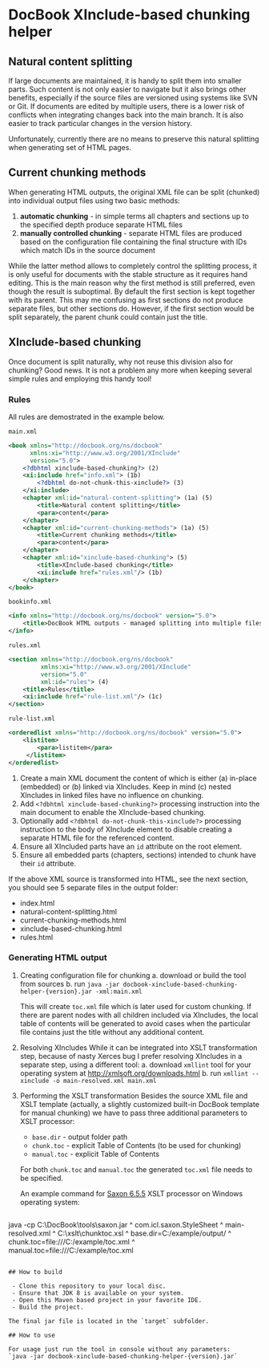 # DocBook XInclude-based chunking helper

## Natural content splitting
If large documents are maintained, it is handy to split them into smaller parts. Such content is not only easier to navigate but it also brings other benefits, especially if the source files are versioned using systems like SVN or Git. If documents are edited by multiple users, there is a lower risk of conflicts when integrating changes back into the main branch. It is also easier to track particular changes in the version history. 

Unfortunately, currently there are no means to preserve this natural splitting when generating set of HTML pages. 

## Current chunking methods
When generating HTML outputs, the original XML file can be split (chunked) into individual output files using two basic methods:

 1. **automatic chunking** - in simple terms all chapters and sections up to the specified depth produce separate HTML files
 2. **manually controlled chunking** - separate HTML files are produced based on the configuration file containing the final structure with IDs which match IDs in the source document

While the latter method allows to completely control the splitting process, it is only useful for documents with the stable structure as it requires hand editing. This is the main reason why the first method is still preferred, even though the result is suboptimal. By default the first section is kept together with its parent. This may me confusing as first sections do not produce separate files, but other sections do. However, if the first section would be split separately, the parent chunk could contain just the title.

## XInclude-based chunking
Once document is split naturally, why not reuse this division also for chunking? Good news. It is not a problem any more when keeping several simple rules and employing this handy tool!

### Rules
All rules are demostrated in the example below. 

`main.xml`
```xml
<book xmlns="http://docbook.org/ns/docbook"
      xmlns:xi="http://www.w3.org/2001/XInclude"
      version="5.0">
    <?dbhtml xinclude-based-chunking?> (2)
    <xi:include href="info.xml"> (1b)
        <?dbhtml do-not-chunk-this-xinclude?> (3)
    </xi:include>
    <chapter xml:id="natural-content-splitting"> (1a) (5)
        <title>Natural content splitting</title>
        <para>content</para>
    </chapter>
    <chapter xml:id="current-chunking-methods"> (1a) (5)
        <title>Current chunking methods</title>
        <para>content</para>
    </chapter>
    <chapter xml:id="xinclude-based-chunking"> (5)
        <title>XInclude-based chunking</title>
        <xi:include href="rules.xml"/> (1b)
    </chapter>
</book>
```
`bookinfo.xml`
```xml
<info xmlns="http://docbook.org/ns/docbook" version="5.0">
    <title>DocBook HTML outputs - managed splitting into multiple files</title>
</info>
```
`rules.xml`
```xml
<section xmlns="http://docbook.org/ns/docbook" 
         xmlns:xi="http://www.w3.org/2001/XInclude" 
         version="5.0" 
         xml:id="rules"> (4)
    <title>Rules</title>
    <xi:include href="rule-list.xml"/> (1c)
</section>
```
`rule-list.xml`
```xml
<orderedlist xmlns="http://docbook.org/ns/docbook" version="5.0">
    <listitem>
        <para>listitem</para>
     </listitem>
</orderedlist>
```

 1. Create a main XML document the content of which is either (a) in-place (embedded) or (b) linked via XIncludes. Keep in mind (c) nested XIncludes in linked files have no influence on chunking.
 2. Add `<?dbhtml xinclude-based-chunking?>` processing instruction into the main document to enable the XInclude-based chunking.
 3. Optionally add `<?dbhtml do-not-chunk-this-xinclude?>` processing instruction to the body of XInclude element to disable creating a separate HTML file for the referenced content.
 4. Ensure all XIncluded parts have an `id` attribute on the root element.
 5. Ensure all embedded parts (chapters, sections) intended to chunk have their `id` attribute.

If the above XML source is transformed into HTML, see the next section, you should see 5 separate files in the output folder:

 - index.html
 - natural-content-splitting.html
 - current-chunking-methods.html
 - xinclude-based-chunking.html
 - rules.html

### Generating HTML output

 1. Creating configuration file for chunking
     a. download or build the tool from sources 
     b. run `java -jar docbook-xinclude-based-chunking-helper-{version}.jar -xml:main.xml`
     
     This will create `toc.xml` file which is later used for custom chunking. If there are parent nodes with all children included via XIncludes, the local table of contents will be generated to avoid cases when the particular file contains just the title without any additional content.

 2. Resolving XIncludes
     While it can be integrated into XSLT transformation step, because of nasty Xerces bug I prefer resolving XIncludes in a separate step, using a different tool:
     a. download `xmllint` tool for your operating system at http://xmlsoft.org/downloads.html
     b. run `xmllint --xinclude -o main-resolved.xml main.xml`

 3. Performing the XSLT transformation
    Besides the source XML file and XSLT template (actually, a slightly customized built-in DocBook template for manual chunking) we have to pass three additional parameters to XSLT processor:
    - `base.dir` - output folder path
    - `chunk.toc` - explicit Table of Contents (to be used for chunking)
    - `manual.toc` - explicit Table of Contents
    
    For both `chunk.toc` and `manual.toc` the generated `toc.xml` file needs to be specified.
    
    An example command for [Saxon 6.5.5](http://saxon.sourceforge.net/saxon6.5.5/ "Saxon 6.5.5") XSLT processor on Windows operating system:
   
    ```Batchfile
java -cp C:\DocBook\tools\saxon.jar ^
com.icl.saxon.StyleSheet ^
main-resolved.xml ^
C:\xslt\chunktoc.xsl ^
base.dir=C:/example/output/ ^
chunk.toc=file:///C:/example/toc.xml ^
manual.toc=file:///C:/example/toc.xml
```

## How to build

 - Clone this repository to your local disc.
 - Ensure that JDK 8 is available on your system.
 - Open this Maven based project in your favorite IDE.
 - Build the project.

The final jar file is located in the `target` subfolder.

## How to use

For usage just run the tool in console without any parameters:
`java -jar docbook-xinclude-based-chunking-helper-{version}.jar`